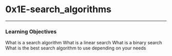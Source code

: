 <h1>0x1E-search_algorithms</h1>
<hr>
<h3>Learning Objectives</h3>
What is a search algorithm
What is a linear search
What is a binary search
What is the best search algorithm to use depending on your needs
